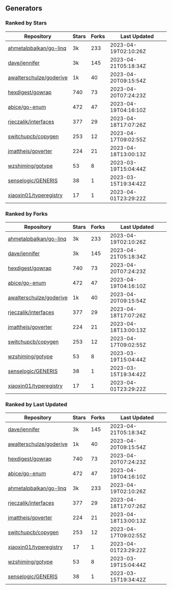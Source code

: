 ## Generators

### Ranked by Stars

| Repository | Stars | Forks | Last Updated |
|------------|-------|-------|--------------|
| [ahmetalpbalkan/go-linq](https://github.com/ahmetalpbalkan/go-linq) | 3k | 233 | 2023-04-19T02:10:26Z |
| [dave/jennifer](https://github.com/dave/jennifer) | 3k | 145 | 2023-04-21T05:18:34Z |
| [awalterschulze/goderive](https://github.com/awalterschulze/goderive) | 1k | 40 | 2023-04-20T09:15:54Z |
| [hexdigest/gowrap](https://github.com/hexdigest/gowrap) | 740 | 73 | 2023-04-20T07:24:23Z |
| [abice/go-enum](https://github.com/abice/go-enum) | 472 | 47 | 2023-04-19T04:16:10Z |
| [rjeczalik/interfaces](https://github.com/rjeczalik/interfaces) | 377 | 29 | 2023-04-18T17:07:26Z |
| [switchupcb/copygen](https://github.com/switchupcb/copygen) | 253 | 12 | 2023-04-17T09:02:55Z |
| [jmattheis/goverter](https://github.com/jmattheis/goverter) | 224 | 21 | 2023-04-18T13:00:13Z |
| [wzshiming/gotype](https://github.com/wzshiming/gotype) | 53 | 8 | 2023-03-19T15:04:44Z |
| [senselogic/GENERIS](https://github.com/senselogic/GENERIS) | 38 | 1 | 2023-03-15T19:34:42Z |
| [xiaoxin01/typeregistry](https://github.com/xiaoxin01/typeregistry) | 17 | 1 | 2023-04-01T23:29:22Z |

### Ranked by Forks

| Repository | Stars | Forks | Last Updated |
|------------|-------|-------|--------------|
| [ahmetalpbalkan/go-linq](https://github.com/ahmetalpbalkan/go-linq) | 3k | 233 | 2023-04-19T02:10:26Z |
| [dave/jennifer](https://github.com/dave/jennifer) | 3k | 145 | 2023-04-21T05:18:34Z |
| [hexdigest/gowrap](https://github.com/hexdigest/gowrap) | 740 | 73 | 2023-04-20T07:24:23Z |
| [abice/go-enum](https://github.com/abice/go-enum) | 472 | 47 | 2023-04-19T04:16:10Z |
| [awalterschulze/goderive](https://github.com/awalterschulze/goderive) | 1k | 40 | 2023-04-20T09:15:54Z |
| [rjeczalik/interfaces](https://github.com/rjeczalik/interfaces) | 377 | 29 | 2023-04-18T17:07:26Z |
| [jmattheis/goverter](https://github.com/jmattheis/goverter) | 224 | 21 | 2023-04-18T13:00:13Z |
| [switchupcb/copygen](https://github.com/switchupcb/copygen) | 253 | 12 | 2023-04-17T09:02:55Z |
| [wzshiming/gotype](https://github.com/wzshiming/gotype) | 53 | 8 | 2023-03-19T15:04:44Z |
| [senselogic/GENERIS](https://github.com/senselogic/GENERIS) | 38 | 1 | 2023-03-15T19:34:42Z |
| [xiaoxin01/typeregistry](https://github.com/xiaoxin01/typeregistry) | 17 | 1 | 2023-04-01T23:29:22Z |

### Ranked by Last Updated

| Repository | Stars | Forks | Last Updated |
|------------|-------|-------|--------------|
| [dave/jennifer](https://github.com/dave/jennifer) | 3k | 145 | 2023-04-21T05:18:34Z |
| [awalterschulze/goderive](https://github.com/awalterschulze/goderive) | 1k | 40 | 2023-04-20T09:15:54Z |
| [hexdigest/gowrap](https://github.com/hexdigest/gowrap) | 740 | 73 | 2023-04-20T07:24:23Z |
| [abice/go-enum](https://github.com/abice/go-enum) | 472 | 47 | 2023-04-19T04:16:10Z |
| [ahmetalpbalkan/go-linq](https://github.com/ahmetalpbalkan/go-linq) | 3k | 233 | 2023-04-19T02:10:26Z |
| [rjeczalik/interfaces](https://github.com/rjeczalik/interfaces) | 377 | 29 | 2023-04-18T17:07:26Z |
| [jmattheis/goverter](https://github.com/jmattheis/goverter) | 224 | 21 | 2023-04-18T13:00:13Z |
| [switchupcb/copygen](https://github.com/switchupcb/copygen) | 253 | 12 | 2023-04-17T09:02:55Z |
| [xiaoxin01/typeregistry](https://github.com/xiaoxin01/typeregistry) | 17 | 1 | 2023-04-01T23:29:22Z |
| [wzshiming/gotype](https://github.com/wzshiming/gotype) | 53 | 8 | 2023-03-19T15:04:44Z |
| [senselogic/GENERIS](https://github.com/senselogic/GENERIS) | 38 | 1 | 2023-03-15T19:34:42Z |

